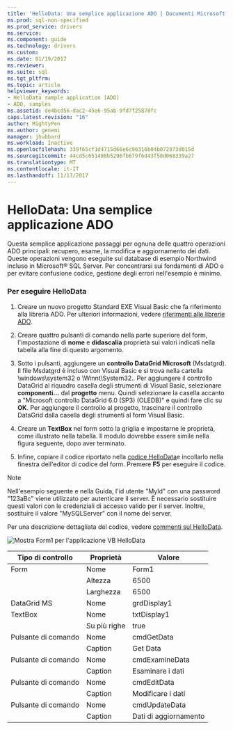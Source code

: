 ```yaml
---
title: 'HelloData: Una semplice applicazione ADO | Documenti Microsoft'
ms.prod: sql-non-specified
ms.prod_service: drivers
ms.service: 
ms.component: guide
ms.technology: drivers
ms.custom: 
ms.date: 01/19/2017
ms.reviewer: 
ms.suite: sql
ms.tgt_pltfrm: 
ms.topic: article
helpviewer_keywords:
- HelloData sample application [ADO]
- ADO, samples
ms.assetid: de4bcd56-dac2-45e6-95ab-9fd7f25878fc
caps.latest.revision: "16"
author: MightyPen
ms.author: genemi
manager: jhubbard
ms.workload: Inactive
ms.openlocfilehash: 339f65cf1d4715d66e6c96316b04b072873d015d
ms.sourcegitcommit: 44cd5c651488b5296fb679f6d43f50d068339a27
ms.translationtype: MT
ms.contentlocale: it-IT
ms.lasthandoff: 11/17/2017
---
```

# <a name="hellodata-a-simple-ado-application"></a>HelloData: Una semplice applicazione ADO
Questa semplice applicazione passaggi per ognuna delle quattro operazioni ADO principali: recupero, esame, la modifica e aggiornamento dei dati. Queste operazioni vengono eseguite sul database di esempio Northwind incluso in Microsoft® SQL Server. Per concentrarsi sui fondamenti di ADO e per evitare confusione codice, gestione degli errori nell'esempio è minimo.  
  
### <a name="to-run-hellodata"></a>Per eseguire HelloData  
  
1.  Creare un nuovo progetto Standard EXE Visual Basic che fa riferimento alla libreria ADO. Per ulteriori informazioni, vedere [riferimenti alle librerie ADO](../../../ado/guide/referencing-the-ado-libraries.md).  
  
2.  Creare quattro pulsanti di comando nella parte superiore del form, l'impostazione di **nome** e **didascalia** proprietà sui valori indicati nella tabella alla fine di questo argomento.  
  
3.  Sotto i pulsanti, aggiungere un **controllo DataGrid Microsoft** (Msdatgrd). Il file Msdatgrd è incluso con Visual Basic e si trova nella cartella \windows\system32 o \Winnt\System32.. Per aggiungere il controllo DataGrid al riquadro casella degli strumenti di Visual Basic, selezionare **componenti...**  dal **progetto** menu. Quindi selezionare la casella accanto a "Microsoft controllo DataGrid 6.0 (SP3) (OLEDB)" e quindi fare clic su **OK**. Per aggiungere il controllo al progetto, trascinare il controllo DataGrid dalla casella degli strumenti al form Visual Basic.  
  
4.  Creare un **TextBox** nel form sotto la griglia e impostarne le proprietà, come illustrato nella tabella. Il modulo dovrebbe essere simile nella figura seguente, dopo aver terminato.  
  
5.  Infine, copiare il codice riportato nella [codice HelloData](../../../ado/guide/data/hellodata-code.md)e incollarlo nella finestra dell'editor di codice del form. Premere **F5** per eseguire il codice.  
  
> [!NOTE]
>  Nell'esempio seguente e nella Guida, l'id utente "MyId" con una password "123aBc" viene utilizzato per autenticare il server. È necessario sostituire questi valori con le credenziali di accesso valido per il server. Inoltre, sostituire il valore "MySQLServer" con il nome del server.  
  
 Per una descrizione dettagliata del codice, vedere [commenti sul HelloData](../../../ado/guide/data/comments-on-hellodata.md).  
  
 ![Mostra Form1 per l'applicazione VB HelloData](../../../ado/guide/data/media/hellodata.gif "HelloData")  
  
|Tipo di controllo|Proprietà|Valore|  
|------------------|--------------|-----------|  
|Form|Nome|Form1|  
||Altezza|6500|  
||Larghezza|6500|  
|DataGrid MS|Nome|grdDisplay1|  
|TextBox|Nome|txtDisplay1|  
||Su più righe|true|  
|Pulsante di comando|Nome|cmdGetData|  
||Caption|Get Data|  
|Pulsante di comando|Nome|cmdExamineData|  
||Caption|Esaminare i dati|  
|Pulsante di comando|Nome|cmdEditData|  
||Caption|Modificare i dati|  
|Pulsante di comando|Nome|cmdUpdateData|  
||Caption|Dati di aggiornamento|
